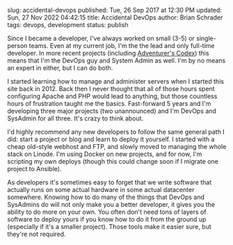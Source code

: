 slug: accidental-devops
published: Tue, 26 Sep 2017 at 12:30 PM
updated: Sun, 27 Nov 2022 04:42:15 
title: Accidental DevOps
author: Brian Schrader
tags: devops, development
status: publish

Since I became a developer, I've always worked on small (3-5) or single-person teams. Even at my current job, I'm the the lead and only full-time developer. In more recent projects (including [Adventurer's Codex][ac]) this means that I'm the DevOps guy and System Admin as well. I'm by no means an expert in either, but I can do both.

I started learning how to manage and administer servers when I started this site back in 2012. Back then I never thought that all of those hours spent configuring Apache and PHP would lead to anything, but those countless hours of frustration taught me the basics. Fast-forward 5 years and I'm developing three major projects (two unannounced) and I'm DevOps and SysAdmin for all three. It's crazy to think about.

I'd highly recommend any new developers to follow the same general path I did: start a project or blog and learn to deploy it yourself. I started with a cheap old-style webhost and FTP, and slowly moved to managing the whole stack on Linode. I'm using Docker on new projects, and for now, I'm scripting my own deploys (though this could change soon if I migrate one project to Ansible).

As developers it's sometimes easy to forget that we write software that actually runs on some actual hardware in some actual datacenter somewhere. Knowing how to do many of the things that DevOps and SysAdmins do will not only make you a better developer, it gives you the ability to do more on your own. You often don't need tons of layers of software to deploy yours if you know how to do it from the ground up (especially if it's a smaller project). Those tools make it easier sure, but they're not required.

[ac]: https://adventurerscodex.com
